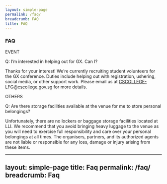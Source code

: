```yaml
---
layout: simple-page
permalink: /faq/
breadcrumb: FAQ
title: FAQ
---
```


### **FAQ**

EVENT

Q: I’m interested in helping out for GX. Can I? 

Thanks for your interest! We’re currently recruiting student volunteers for the GX conference. Duties include helping out with registration, ushering, social media, or other support work. Please email us at CSCOLLEGE-LFG@cscollege.gov.sg for more details.

OTHERS

Q: Are there storage facilities available at the venue for me to store personal belongings?

Unfortunately, there are no lockers or baggage storage facilities located at LLI. We recommend that you avoid bringing heavy luggage to the venue as you will need to exercise full responsibility and care over your personal belongings at all times. The organisers, partners, and its authorized agents are not liable or responsible for any loss, damage or injury arising from these items. 

---
layout: simple-page
title: Faq
permalink: /faq/
breadcrumb: Faq
---
